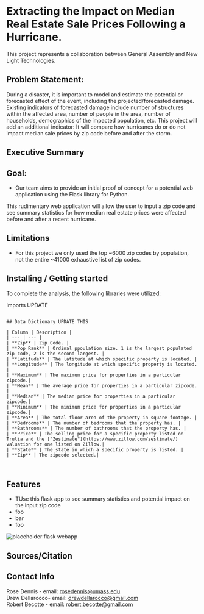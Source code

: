 
# Extracting the Impact on Median Real Estate Sale Prices Following a Hurricane.
This project represents a collaboration between General Assembly and New Light Technologies.

## Problem Statement:

During a disaster, it is important to model and estimate the potential or forecasted effect of the event, including the projected/forecasted damage.
Existing indicators of forecasted damage include number of structures within the affected area, number of people in the area, number of households, demographics of the impacted population, etc.
This project will add an additional indicator: It will compare how hurricanes do or do not impact median sale prices by zip code before and after the storm.

## Executive Summary
 
## Goal:
- Our team aims to provide an initial proof of concept for a potential web application using the Flask library for Python. 

This rudimentary web application will allow the user to input a zip code and see summary statistics for how median real estate prices were affected before and after a recent hurricane. 

## Limitations
- For this project we only used the top ~6000 zip codes by population, not the entire ~41000 exhaustive list of zip codes.

## Installing / Getting started

To complete the analysis, the following libraries were utilized:

Imports UPDATE
```

## Data Dictionary UPDATE THIS

| Column | Description |
| --- | --- |
| **Zip** | Zip Code. |
| **Pop Rank** | Ordinal ppoulation size. 1 is the largest populated zip code, 2 is the second largest. |
| **Latitude** | The latitude at which specific property is located. |
| **Longitude** | The longitude at which specific property is located. |
| **Maximum** | The maximum price for properties in a particular zipcode.|
| **Mean** | The average price for properties in a particular zipcode. |
| **Median** | The median price for properties in a particular zipcode.|
| **Minimum** | The minimum price for properties in a particular zipcode.|
| **Area** | The total floor area of the property in square footage. |
| **Bedrooms** | The number of bedrooms that the property has. |
| **Bathrooms** | The number of bathrooms that the property has. |
| **Price** | The selling price for a specific property listed on Trulia and the ["Zestimate"](https://www.zillow.com/zestimate/) valuation for one listed on Zillow.|
| **State** | The state in which a specific property is listed. |
| **Zip** | The zipcode selected.|
 


```
 

## Features
 
* TUse this flask app to see summary statistics and potential impact on the input zip code<br>
* foo<br> 
* bar <br>
* foo <br>



![placeholder flask webapp](./Screenshot.png)
 

## Sources/Citation



## Contact Info

Rose Dennis - email: rosedennis@umass.edu<br>
Drew Dellarocco- email: drewdellarocco@gmail.com <br>
Robert Becotte - email: robert.becotte@gmail.com <br>
